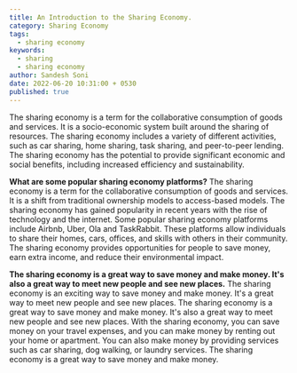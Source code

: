 ```yaml
---
title: An Introduction to the Sharing Economy.
category: Sharing Economy
tags:
  - sharing economy
keywords:
  - sharing
  - sharing economy
author: Sandesh Soni
date: 2022-06-20 10:31:00 + 0530
published: true
---
```


The sharing economy is a term for the collaborative consumption of goods and services. It is a socio-economic system built around the sharing of resources. The sharing economy includes a variety of different activities, such as car sharing, home sharing, task sharing, and peer-to-peer lending. The sharing economy has the potential to provide significant economic and social benefits, including increased efficiency and sustainability.

**What are some popular sharing economy platforms?**
The sharing economy is a term for the collaborative consumption of goods and services. It is a shift from traditional ownership models to access-based models. The sharing economy has gained popularity in recent years with the rise of technology and the internet. Some popular sharing economy platforms include Airbnb, Uber, Ola and TaskRabbit. These platforms allow individuals to share their homes, cars, offices, and skills with others in their community. The sharing economy provides opportunities for people to save money, earn extra income, and reduce their environmental impact.


**The sharing economy is a great way to save money and make money. It's also a great way to meet new people and see new places.**
The sharing economy is an exciting way to save money and make money. It's a great way to meet new people and see new places. The sharing economy is a great way to save money and make money. It's also a great way to meet new people and see new places. With the sharing economy, you can save money on your travel expenses, and you can make money by renting out your home or apartment. You can also make money by providing services such as car sharing, dog walking, or laundry services. The sharing economy is a great way to save money and make money.